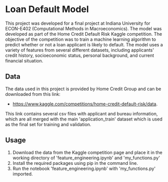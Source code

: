 # Loan Default Model
This project was developed for a final project at Indiana University for ECON-E402 (Computational Methods in Macroeconomics). The model was developed as part of the Home Credit Default Risk Kaggle competition. The objective of the competition was to train a machine learning algorithm to predict whether or not a loan applicant is likely to default. The model uses a variety of features from several different datasets, including applicants' credit history, socioeconomic status, personal background, and current financial situation. 

## Data
The data used in this project is provided by Home Credit Group and can be downloaded from this link: 
  - https://www.kaggle.com/competitions/home-credit-default-risk/data.
  
This link contains several csv files with applicant and bureau information, which are all merged with the main 'application_train' dataset which is used as the final set for training and validation. 

## Usage 
1. Download the data from the Kaggle competition page and place it in the working directory of 'feature_engineering.ipynb' and 'my_functions.py'
2. Install the required packages using pip in the command line. 
3. Run the notebook 'feature_engineering.ipynb' with 'my_functions.py' imported. 


